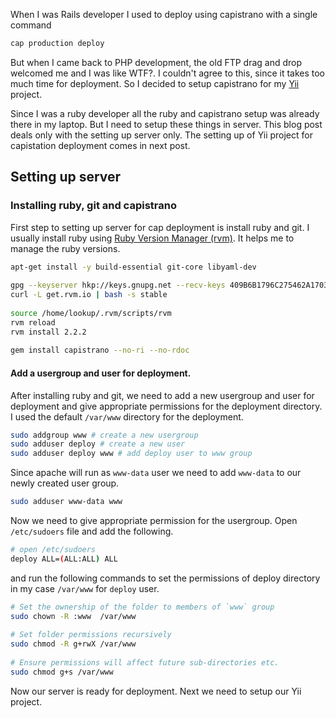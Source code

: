 <!--


---
 "PHP : Setup server for capistrano deployment"
excerpt: "PHP : Setup server for capistrano deployment"
date: 2015-06-23 00:00:00 IST
updated: 2015-06-23 00:00:00 IST
categories: capistrano
tags: php, capistrano, deployment
---

-->
<!DOCTYPE html>
<html>

<head>
  <title>basic-git-workflow</title>
  <meta charset="utf-8">
  <meta name="viewport" content="width=device-width, initial-scale=1.0">


  <link rel="stylesheet" href="./css/bootstrap.css">
  <link rel="stylesheet" href="./css/bootstrap.grid.css">
  <link rel="stylesheet" href="./css/bootstrap.min.css">
  <link rel="stylesheet" href="./css/bootstrap-reboot.min.css">
  <link rel="stylesheet" href="./css/bootstrap.css.map">
  <link rel="stylesheet" href="./css/blog-home.css">
  <link rel="stylesheet" href="./css/prism.css">
  <script async defer src="./css/prism.js"></script>
</head>

<body>

When I was Rails developer I used to deploy using capistrano with a single command 

```sh
cap production deploy
```

But when I came back to PHP development, the old FTP drag and drop welcomed me and I was like WTF?. I couldn't agree to this, since it takes too much time for deployment. So I decided to setup capistrano for my [Yii](http://yiiframework.com/) project.

Since I was a ruby developer all the ruby and capistrano setup was already there in my laptop. But I need to setup these things in server. This blog post deals only with the setting up server only. The setting up of Yii project for capistation deployment comes in next post.

## Setting up server

### Installing ruby, git and capistrano

First step to setting up server for cap deployment is install ruby and git. I usually install ruby using [Ruby Version Manager (rvm)](http://rvm.io). It helps me to manage the ruby versions.

```sh
apt-get install -y build-essential git-core libyaml-dev 
 
gpg --keyserver hkp://keys.gnupg.net --recv-keys 409B6B1796C275462A1703113804BB82D39DC0E3
curl -L get.rvm.io | bash -s stable
 
source /home/lookup/.rvm/scripts/rvm
rvm reload
rvm install 2.2.2
 
gem install capistrano --no-ri --no-rdoc
```

#### Add a usergroup and user for deployment.

After installing ruby and git, we need to add a new usergroup and user for deployment and give appropriate permissions for the deployment directory. I used the default `/var/www` directory for the deployment.

```sh
sudo addgroup www # create a new usergroup
sudo adduser deploy # create a new user
sudo adduser deploy www # add deploy user to www group
```
Since apache will run as `www-data` user we need to add `www-data` to our newly created user group.

```sh
sudo adduser www-data www
```

Now we need to give appropriate permission for the usergroup. Open `/etc/sudoers` file and add the following.

```sh
# open /etc/sudoers
deploy ALL=(ALL:ALL) ALL
```
and run the following commands to set the permissions of deploy directory in my case `/var/www` for `deploy` user.

```sh
# Set the ownership of the folder to members of `www` group
sudo chown -R :www  /var/www
 
# Set folder permissions recursively
sudo chmod -R g+rwX /var/www
 
# Ensure permissions will affect future sub-directories etc.
sudo chmod g+s /var/www
```

Now our server is ready for deployment. Next we need to setup our Yii project.
